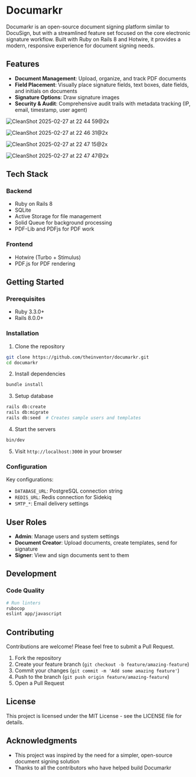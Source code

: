 # Documarkr

Documarkr is an open-source document signing platform similar to DocuSign, but with a streamlined feature set focused on the core electronic signature workflow. Built with Ruby on Rails 8 and Hotwire, it provides a modern, responsive experience for document signing needs.


## Features

- **Document Management**: Upload, organize, and track PDF documents
- **Field Placement**: Visually place signature fields, text boxes, date fields, and initials on documents
- **Signature Options**: Draw signature images
- **Security & Audit**: Comprehensive audit trails with metadata tracking (IP, email, timestamp, user agent)

![CleanShot 2025-02-27 at 22 44 59@2x](https://github.com/user-attachments/assets/5d4d166f-383f-4bb8-83ee-2743cfe6aac1)

![CleanShot 2025-02-27 at 22 46 31@2x](https://github.com/user-attachments/assets/58137d2b-2f1b-4867-82ea-c926aa051b48)

![CleanShot 2025-02-27 at 22 47 15@2x](https://github.com/user-attachments/assets/f3101a8a-c6af-4928-a4d6-1fd187faa9c3)

![CleanShot 2025-02-27 at 22 47 47@2x](https://github.com/user-attachments/assets/4c1e33df-a705-4665-9a75-4dec48698e41)




## Tech Stack

### Backend
- Ruby on Rails 8
- SQLite
- Active Storage for file management
- Solid Queue for background processing
- PDF-Lib and PDFjs for PDF work

### Frontend
- Hotwire (Turbo + Stimulus)
- PDF.js for PDF rendering

## Getting Started

### Prerequisites
- Ruby 3.3.0+
- Rails 8.0.0+

### Installation

1. Clone the repository
```bash
git clone https://github.com/theinventor/documarkr.git
cd documarkr
```

2. Install dependencies
```bash
bundle install
```

3. Setup database
```bash
rails db:create
rails db:migrate
rails db:seed  # Creates sample users and templates
```

4. Start the servers
```bash
bin/dev
```

5. Visit `http://localhost:3000` in your browser

### Configuration

Key configurations:
- `DATABASE_URL`: PostgreSQL connection string
- `REDIS_URL`: Redis connection for Sidekiq
- `SMTP_*`: Email delivery settings

## User Roles

- **Admin**: Manage users and system settings
- **Document Creator**: Upload documents, create templates, send for signature
- **Signer**: View and sign documents sent to them

## Development



### Code Quality
```bash
# Run linters
rubocop
eslint app/javascript
```

## Contributing

Contributions are welcome! Please feel free to submit a Pull Request.

1. Fork the repository
2. Create your feature branch (`git checkout -b feature/amazing-feature`)
3. Commit your changes (`git commit -m 'Add some amazing feature'`)
4. Push to the branch (`git push origin feature/amazing-feature`)
5. Open a Pull Request

## License

This project is licensed under the MIT License - see the LICENSE file for details.

## Acknowledgments

- This project was inspired by the need for a simpler, open-source document signing solution
- Thanks to all the contributors who have helped build Documarkr
